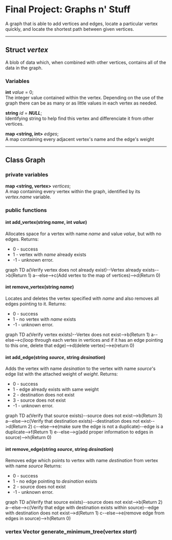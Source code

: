 # Final Project: Graphs n' Stuff
A graph that is able to add vertices and edges, locate a particular vertex quickly, and locate the shortest path between given vertices.

---
## Struct *vertex*
A blob of data which, when combined with other vertices, contains all of the data in the graph.
### Variables
**int** *value* = 0;  
The integer value contained within the vertex. Depending on the use of the graph there can be as many or as little values in each vertex as needed.

**string** *id* = ***NULL***;  
Identifying string to help find this vertex and differenciate it from other vertices.

**map <string, int>** *edges*;  
A map containing every adjacent vertex's name and the edge's weight

---
## Class Graph
### private variables 
**map <string, vertex>** *vertices*;  
A map containing every vertex within the graph, identified by its *vertex.name* variable.

### public functions
#### int add_vertex(string *name*, int *value*)
Allocates space for a vertex with name *name* and value *value*, but with no edges.
Returns:
- 0 - success
- 1 - vertex with *name* already exists
- -1 - unknown error.

<div class="mermaid">
     graph TD
    a(Verify vertex does not already exist)--Vertex already exists-->b(Return 1)
    a--else-->c(Add vertex to the map of vertices)-->d(Return 0)
</div>

#### int remove_vertex(string *name*)
Locates and deletes the vertex specified with *name* and also removes all edges pointing to it.
Returns:
- 0 - success
- 1 - no vertex with *name* exists
- -1 - unknown error.

<div class="mermaid">
     graph TD
    a(Verify vertex exists)--Vertex does not exist-->b(Return 1)
    a--else-->c(loop through each vertex in vertices and if it has an edge pointing to this one, delete that edge)-->d(delete vertex)-->e(return 0)
</div>

#### int add_edge(string *source*, string *desination*)
Adds the vertex with name *desination* to the vertex with name *source*'s edge list with the attached weight of *weight*.
Returns:
- 0 - success
- 1 - edge already exists with same weight
- 2 - destination does not exist
- 3 - source does not exist
- -1 - unknown error.

<div class="mermaid">
     graph TD
    a(Verify that source exists)--source does not exist-->b(Return 3)
    a--else-->c(Verify that destination exists)--destination does not exist-->d(Return 2)
    c--else-->e(make sure the edge is not a duplicate)--edge is a duplicate-->f(Return 1)
    e--else-->g(add proper information to edges in source)-->h(Return 0)
</div>




#### int remove_edge(string *source*, string *desination*)
Removes edge which points to vertex with name *destination* from vertex with name *source*
Returns:
- 0 - success
- 1 - no edge pointing to *desination* exists
- 2 - source does not exist
- -1 - unknown error.

<div class="mermaid">
     graph TD
    a(Verify that source exists)--source does not exist-->b(Return 2)
    a--else-->c(Verify that edge with destination exists within source)--edge with destination does not exist-->d(Return 1)
    c--else-->e(remove edge from edges in source)-->h(Return 0)
</div>


### vertex Vector generate_minimum_tree(vertex *start*)

